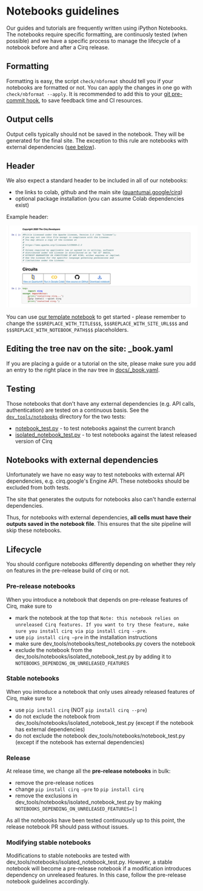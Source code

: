 # Notebooks guidelines 

Our guides and tutorials are frequently written using iPython Notebooks. The notebooks require specific formatting, are continuosly tested (when possible) and we have a specific process to manage the lifecycle of a notebook before and after a Cirq release.    

## Formatting 

Formatting is easy, the script `check/nbformat` should tell you if your notebooks are formatted or not.
You can apply the changes in one go with `check/nbformat --apply`. It is recommended to add this to your [git pre-commit hook](https://git-scm.com/book/en/v2/Customizing-Git-Git-Hooks), to save feedback time and CI resources. 

## Output cells 

Output cells typically should not be saved in the notebook. They will be generated for the final site.
The exception to this rule are notebooks with external dependencies ([see below](#notebooks-with-external-dependencies)). 

## Header

We also expect a standard header to be included in all of our notebooks: 
- the links to colab, github and the main site ([quantumai.google/cirq](https://quantumai.google/cirq))
- optional package installation (you can assume Colab dependencies exist)


Example header:

![notebook header](../images/notebook_header.png)

You can use [our template notebook](https://storage.googleapis.com/tensorflow_docs/Cirq/docs/_template.ipynb) to get started - please remember to change the `$$$REPLACE_WITH_TITLE$$$`, `$$$REPLACE_WITH_SITE_URL$$$` and `$$$REPLACE_WITH_NOTEBOOK_PATH$$$` placeholders.


## Editing the tree nav on the site: _book.yaml

If you are placing a guide or a tutorial on the site, please make sure you add an entry to the right place in the nav tree in [docs/_book.yaml](https://github.com/quantumlib/Cirq/blob/master/docs/_book.yaml).

## Testing 

Those notebooks that don't have any external dependencies (e.g. API calls, authentication) are tested on a continuous basis. 
See the [`dev_tools/notebooks`](https://github.com/quantumlib/Cirq/tree/master/dev_tools/notebooks) directory for the two tests: 
- [notebook_test.py](https://github.com/quantumlib/Cirq/blob/master/dev_tools/notebooks/notebook_test.py) - to test notebooks against the current branch
- [isolated_notebook_test.py](https://github.com/quantumlib/Cirq/blob/master/dev_tools/notebooks/isolated_notebook_test.py) - to test notebooks against the latest released version of Cirq

## Notebooks with external dependencies 

Unfortunately we have no easy way to test notebooks with external API dependencies, e.g. cirq.google's Engine API. 
These notebooks should be excluded from both tests. 

The site that generates the outputs for notebooks also can't handle external dependencies. 

Thus, for notebooks with external dependencies, **all cells must have their outputs saved in the notebook file**. This ensures that the site pipeline will skip these notebooks.  

## Lifecycle 

You should configure notebooks differently depending on whether they rely on features in the pre-release build of cirq or not. 

### Pre-release notebooks

When you introduce a notebook that depends on pre-release features of Cirq, make sure to 
 
 - mark the notebook at the top that `Note: this notebook relies on unreleased Cirq features. If you want to try these feature, make sure you install cirq via pip install cirq --pre`. 
 - use `pip install cirq —pre`  in the installation instructions 
 - make sure dev_tools/notebooks/test_notebooks.py covers the notebook 
 - exclude the notebook from the dev_tools/notebooks/isolated_notebook_test.py by adding it to `NOTEBOOKS_DEPENDING_ON_UNRELEASED_FEATURES`

### Stable notebooks

When you introduce a notebook that only uses already released features of Cirq, make sure to
 - use `pip install cirq` (NOT `pip install cirq --pre`)
 - do not exclude the notebook from dev_tools/notebooks/isolated_notebook_test.py (except if the notebook has external dependencies)
 - do not exclude the notebook dev_tools/notebooks/notebook_test.py (except if the notebook has external dependencies)

### Release 

At release time, we change all the **pre-release notebooks** in bulk: 
 - remove the pre-release notices
 - change `pip install cirq —pre` to `pip install cirq`
 - remove the exclusions in dev_tools/notebooks/isolated_notebook_test.py by making `NOTEBOOKS_DEPENDING_ON_UNRELEASED_FEATURES=[]`
 
As all the notebooks have been tested continuously up to this point, the release notebook PR should pass without issues. 

### Modifying stable notebooks 
 
Modifications to stable notebooks are tested with dev_tools/notebooks/isolated_notebook_test.py.
However, a stable notebook will become a pre-release notebook if a modification introduces dependency on unreleased features. In this case, follow the pre-release notebook guidelines accordingly. 